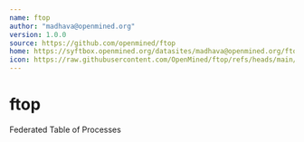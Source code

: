 ```yaml
---
name: ftop
author: "madhava@openmined.org"
version: 1.0.0
source: https://github.com/openmined/ftop
home: https://syftbox.openmined.org/datasites/madhava@openmined.org/ftop/index.html
icon: https://raw.githubusercontent.com/OpenMined/ftop/refs/heads/main/icon.png
---
```


# ftop
Federated Table of Processes

